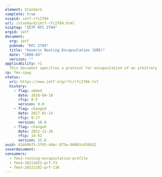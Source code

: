 ```yaml
---
element: Standard
complete: true
nispid: ietf-rfc2784
url: /standard/ietf-rfc2784.html
nisptag: "IETF RFC 2784"
orgid: ietf
document:
  org: ietf
  pubnum: "RFC 2784"
  title: "Generic Routing Encapsulation (GRE)"
  date: "2000-03"
  version: ""
applicability: >2
  This document specifies a protocol for encapsulation of an arbitrary network layer protocol over another arbitrary network layer protocol.
rp: fmn-cpwg
status:
  uri: https://www.ietf.org/rfc/rfc2784.txt
  history: 
    - flag: added
      date: 2016-04-18
      rfcp: 8-5
      version: 9.0
    - flag: changed
      date: 2017-01-14
      rfcp: 9-17
      version: 10.0
    - flag: changed
      date: 2022-12-20
      rfcp: 14-62
      version: 15.0
uuid: 82d496f5-5f95-4dec-875a-009b1c650912
coverdocument:
consumers:
  - fmn3-routing-encapsulation-profile
  - fmn4-20211022-prf-73
  - fmn5-20221202-prf-130
---
```

